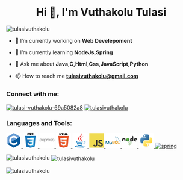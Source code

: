 <h1 align="center">Hi 👋, I'm Vuthakolu Tulasi</h1>
<p align="left"> <img src="https://komarev.com/ghpvc/?username=tulasivuthakolu&label=Profile%20views&color=0e75b6&style=flat" alt="tulasivuthakolu" /> </p>

- 🔭 I’m currently working on **Web Develepoment**

- 🌱 I’m currently learning **NodeJs,Spring**

- 💬 Ask me about **Java,C,Html,Css,JavaScript,Python**

- 📫 How to reach me **tulasivuthakolu@gmail.com**

<h3 align="left">Connect with me:</h3>
<p align="left">
<a href="https://linkedin.com/in/tulasivuthakolu" target="blank"><img align="center" src="https://raw.githubusercontent.com/rahuldkjain/github-profile-readme-generator/master/src/images/icons/Social/linked-in-alt.svg" alt="tulasi-vuthakolu-69a5082a8" height="30" width="40" /></a>
<a href="https://www.leetcode.com/tulasivuthakolu" target="blank"><img align="center" src="https://raw.githubusercontent.com/rahuldkjain/github-profile-readme-generator/master/src/images/icons/Social/leet-code.svg" alt="tulasivuthakolu" height="30" width="40" /></a>
</p>

<h3 align="left">Languages and Tools:</h3>
<p align="left"> <a href="https://www.cprogramming.com/" target="_blank" rel="noreferrer"> <img src="https://raw.githubusercontent.com/devicons/devicon/master/icons/c/c-original.svg" alt="c" width="40" height="40"/> </a> <a href="https://www.w3schools.com/css/" target="_blank" rel="noreferrer"> <img src="https://raw.githubusercontent.com/devicons/devicon/master/icons/css3/css3-original-wordmark.svg" alt="css3" width="40" height="40"/> </a> <a href="https://expressjs.com" target="_blank" rel="noreferrer"> <img src="https://raw.githubusercontent.com/devicons/devicon/master/icons/express/express-original-wordmark.svg" alt="express" width="40" height="40"/> </a> <a href="https://www.w3.org/html/" target="_blank" rel="noreferrer"> <img src="https://raw.githubusercontent.com/devicons/devicon/master/icons/html5/html5-original-wordmark.svg" alt="html5" width="40" height="40"/> </a> <a href="https://www.java.com" target="_blank" rel="noreferrer"> <img src="https://raw.githubusercontent.com/devicons/devicon/master/icons/java/java-original.svg" alt="java" width="40" height="40"/> </a> <a href="https://developer.mozilla.org/en-US/docs/Web/JavaScript" target="_blank" rel="noreferrer"> <img src="https://raw.githubusercontent.com/devicons/devicon/master/icons/javascript/javascript-original.svg" alt="javascript" width="40" height="40"/> </a> <a href="https://www.mysql.com/" target="_blank" rel="noreferrer"> <img src="https://raw.githubusercontent.com/devicons/devicon/master/icons/mysql/mysql-original-wordmark.svg" alt="mysql" width="40" height="40"/> </a> <a href="https://nodejs.org" target="_blank" rel="noreferrer"> <img src="https://raw.githubusercontent.com/devicons/devicon/master/icons/nodejs/nodejs-original-wordmark.svg" alt="nodejs" width="40" height="40"/> </a> <a href="https://www.python.org" target="_blank" rel="noreferrer"> <img src="https://raw.githubusercontent.com/devicons/devicon/master/icons/python/python-original.svg" alt="python" width="40" height="40"/> </a> <a href="https://spring.io/" target="_blank" rel="noreferrer"> <img src="https://www.vectorlogo.zone/logos/springio/springio-icon.svg" alt="spring" width="40" height="40"/> </a> </p>

<p><img align="left" src="https://github-readme-stats.vercel.app/api/top-langs?username=tulasivuthakolu&show_icons=true&locale=en&layout=compact" alt="tulasivuthakolu" /></p>

<p>&nbsp;<img align="center" src="https://github-readme-stats.vercel.app/api?username=tulasivuthakolu&show_icons=true&locale=en" alt="tulasivuthakolu" /></p>

<p><img align="center" src="https://github-readme-streak-stats.herokuapp.com/?user=tulasivuthakolu&" alt="tulasivuthakolu" /></p>
